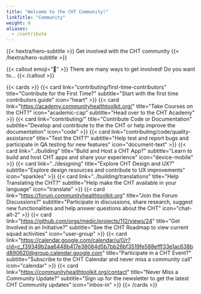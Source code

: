 ```yaml
---
title: "Welcome to the CHT Community!"
linkTitle: "Community"
weight: 8
aliases:
  - /contribute
---
```


{{< hextra/hero-subtitle >}}
  Get involved with the CHT community
{{< /hextra/hero-subtitle >}}

{{< callout emoji="👋" >}}
  There are many ways to get involved! Do you want to...
{{< /callout >}}

{{< cards >}}
  {{< card link="contributing/first-time-contributors" title="Contribute for the First Time?" subtitle="Start with the first time contributors guide" icon="heart" >}}
  {{< card link="https://academy.communityhealthtoolkit.org/" title="Take Courses on the CHT?" icon="academic-cap" subtitle="Head over to the CHT Academy" >}}
  {{< card link="contributing/" title="Contribute Code or Documentation" subtitle="Develop and contribute to the the CHT or help improve the documentation" icon="code" >}}
  {{< card link="contributing/code/quality-assistance" title="Test the CHT?" subtitle="Help test and report bugs and participate in QA testing for new features" icon="document-text" >}}
  {{< card link="../building" title="Build and Host a CHT App?" subtitle="Learn to build and host CHT apps and share your experience" icon="device-mobile" >}}
  {{< card link="../designing" title="Explore CHT Design and UX?" subtitle="Explore design resources and contribute to UX improvements" icon="sparkles" >}}
  {{< card link="../building/translations" title="Help Translating the CHT?" subtitle="Help make the CHT available in your language" icon="translate" >}}
  {{< card link="https://forum.communityhealthtoolkit.org" title="Join the Forum Discussions?" subtitle="Participate in discussions, share research, suggest new functionalities and help answer questions about the CHT" icon="chat-alt-2" >}}
  {{< card link="https://github.com/orgs/medic/projects/112/views/24" title="Get Involved in an Initiative?" subtitle="See the CHT Roadmap to view current squad activities" icon="user-group" >}}
  {{< card link="https://calendar.google.com/calendar/u/0/r?cid=c_f39349b2aa6448b417e38084d5b7bb28bf3519fe588efff33e1ac638bd890620@group.calendar.google.com" title="Participate in a CHT Event?" subtitle="Subscribe to the CHT Calendar and never miss a community call" icon="calendar" >}}
  {{< card link="https://communityhealthtoolkit.org/contact" title="Never Miss a Community Update?" subtitle="Sign up for the newsletter to get the latest CHT Community updates" icon="inbox-in" >}}
{{< /cards >}}
